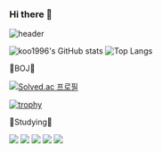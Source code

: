 ### Hi there 👋
![header](https://capsule-render.vercel.app/api?type=wave&color=auto&height=300&section=header&text=koo1996'sgithub%20&fontSize=90)
<!--
**koo1996/koo1996** is a ✨ _special_ ✨ repository because its `README.md` (this file) appears on your GitHub profile.

Here are some ideas to get you started:

- 🔭 I’m currently working on ...
- 🌱 I’m currently learning ...
- 👯 I’m looking to collaborate on ...
- 🤔 I’m looking for help with ...
- 💬 Ask me about ...
- 📫 How to reach me: ...
- 😄 Pronouns: ...
- ⚡ Fun fact: ...
-->
![koo1996's GitHub stats](https://github-readme-stats.vercel.app/api?username=koo1996&show_icons=true&theme=tokyonight) ![Top Langs](https://github-readme-stats.vercel.app/api/top-langs/?username=koo1996&layout=Demo&theme=onedark)

📖BOJ📖

[![Solved.ac 프로필](http://mazassumnida.wtf/api/v2/generate_badge?boj=chairmankoo)](https://solved.ac/chairmankoo)


[![trophy](https://github-profile-trophy.vercel.app/?username=koo1996)](https://github.com/ryo-ma/github-profile-trophy)

📖Studying📖 

<img src="https://img.shields.io/badge/Python-3776AB?style=for-the-badge&logo=Python&logoColor=white"> <img src="https://img.shields.io/badge/C-A8B9CC?style=for-the-badge&logo=C&logoColor=white"> <img src="https://img.shields.io/badge/Css-1572B6?style=for-the-badge&logo=Css3&logoColor=white"> <img src="https://img.shields.io/badge/Html-E34F26?style=for-the-badge&logo=Html5&logoColor=white"> <img src="https://img.shields.io/badge/Django-092E20?style=for-the-badge&logo=Django&logoColor=white">

